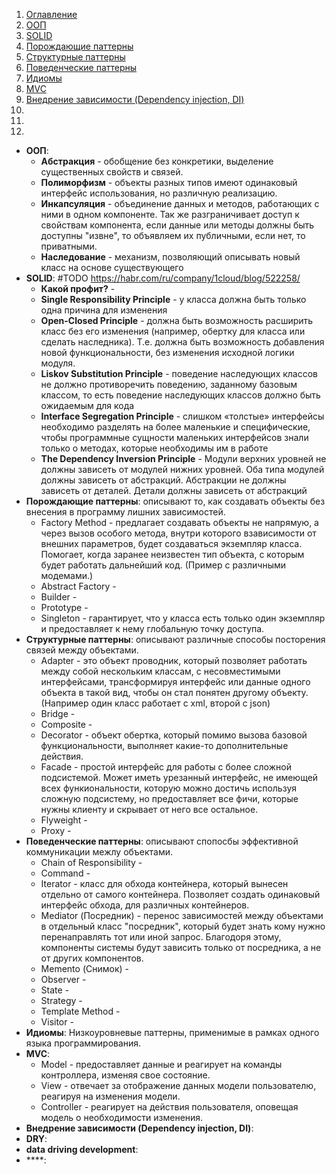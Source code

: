 1. [Оглавление](README.md)
1. [ООП](#1)
1. [SOLID](#2)
1. [Порождающие паттерны](#3)
1. [Структурные паттерны](#4)
1. [Поведенческие паттерны](#5)
1. [Идиомы](#6)
1. [MVC](#7)
1. [Внедрение зависимости (Dependency injection, DI)](#8)
1. [](#9)
1. [](#10)
1. [](#11)

* **ООП**: <a name="1"></a>
    * **Абстракция** - обобщение без конкретики, выделение существенных свойств и связей.
    * **Полиморфизм** - объекты разных типов имеют одинаковый интерфейс использования, но различную реализацию.
    * **Инкапсуляция** - объединение данных и методов, работающих с ними в одном компоненте. Так же разграничивает доступ к свойствам компонента, если данные или методы должны быть доступны "извне", то объявляем их публичными, если нет, то приватными.
    * **Наследование** - механизм, позволяющий описывать новый класс на основе существующего
* **SOLID**: <a name="2"></a> #TODO https://habr.com/ru/company/1cloud/blog/522258/
    * **Какой профит?** - 
    * **Single Responsibility Principle** - у класса должна быть только одна причина для изменения
    * **Open-Closed Principle** - должна быть возможность расширить класс без его изменения (например, обертку для класса или сделать наследника). Т.е. должна быть возможность добавления новой функциональности, без изменения исходной логики модуля.
    * **Liskov Substitution Principle** - поведение наследующих классов не должно противоречить поведению, заданному базовым классом, то есть поведение наследующих классов должно быть ожидаемым для кода
    * **Interface Segregation Principle** - слишком «толстые» интерфейсы необходимо разделять на более маленькие и специфические, чтобы программные сущности маленьких интерфейсов знали только о методах, которые необходимы им в работе
    * **The Dependency Inversion Principle** - Модули верхних уровней не должны зависеть от модулей нижних уровней. Оба типа модулей должны зависеть от абстракций. Абстракции не должны зависеть от деталей. Детали должны зависеть от абстракций
* **Порождающие паттерны**: <a name="3"></a> описывают то, как создавать объекты без внесения в программу лишних зависимостей.
    * Factory Method - предлагает создавать объекты не напрямую, а через вызов особого метода, внутри которого взависимости от внешних параметров, будет создаваться экземпляр класса. Помогает, когда заранее неизвестен тип объекта, с которым будет работать дальнейший код. (Пример с различными модемами.)
    * Abstract Factory - 
    * Builder - 
    * Prototype - 
    * Singleton - гарантирует, что у класса есть только один экземпляр и предоставляет к нему глобальную точку доступа.
* **Структурные паттерны**: <a name="4"></a> описывают различные способы посторения связей между объектами.
    * Adapter - это объект проводник, который позволяет работать между собой нескольким классам, с несовместимыми интерфейсами, трансформируя интерфейс или данные одного объекта в такой вид, чтобы он стал понятен другому объекту. (Например один класс работает с xml, второй с json)
    * Bridge - 
    * Composite - 
    * Decorator - объект обертка, который помимо вызова базовой функциональности, выполняет какие-то дополнительные действия.
    * Facade - простой интерфейс для работы с более сложной подсистемой. Может иметь урезанный интерфейс, не имеющей всех функиональности, которую можно достичь используя сложную подсистему, но предоставляет все фичи, которые нужны клиенту и скрывает от него все остальное.
    * Flyweight - 
    * Proxy -  
* **Поведенческие паттерны**: <a name="5"></a> описывают спопосбы эффективной коммуникации межлу объектами.
    * Chain of Responsibility - 
    * Command - 
    * Iterator - класс для обхода контейнера, который вынесен отдельно от самого контейнера. Позволяет создать одинаковый интерфейс обхода, для различных контейнеров.
    * Mediator (Посредник) - перенос зависимостей между объектами в отдельный класс "посредник", который будет знать кому нужно перенаправлять тот или иной запрос. Благодоря этому, компоненты системы будут зависить только от посредника, а не от других компонентов.
    * Memento (Снимок) -
    * Observer - 
    * State - 
    * Strategy - 
    * Template Method - 
    * Visitor -
* **Идиомы**: <a name="6"></a> Низкоуровневые паттерны, применимые в рамках одного языка программирования.
* **MVC**: <a name="7"></a>
    * Model - предоставляет данные и реагирует на команды контроллера, изменяя свое состояние.
    * View - отвечает за отображение данных модели пользователю, реагируя на изменения модели.
    * Controller - реагирует на действия пользователя, оповещая модель о необходимости изменения.
* **Внедрение зависимости (Dependency injection, DI)**: <a name="8"></a>
* **DRY**: <a name="9"></a>
* **data driving development**: <a name="10"></a>
* ****: <a name="11"></a>